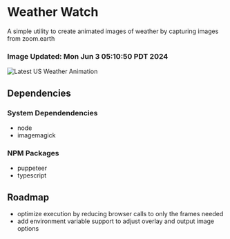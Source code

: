 # Weather Watch

A simple utility to create animated images of weather by capturing images from zoom.earth

### Image Updated: Mon Jun  3 05:10:50 PDT 2024

![Latest US Weather Animation](animations/2024-06-03.webp)

## Dependencies
### System Dependendencies
* node
* imagemagick
### NPM Packages
* puppeteer
* typescript

## Roadmap
* optimize execution by reducing browser calls to only the frames needed
* add environment variable support to adjust overlay and output image options
